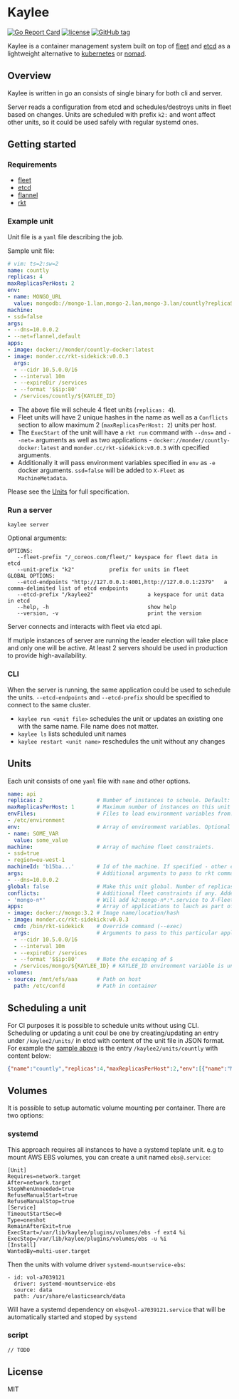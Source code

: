 # Kaylee
[![Go Report Card](https://goreportcard.com/badge/github.com/monder/kaylee)](https://goreportcard.com/report/github.com/monder/kaylee)
[![license](https://img.shields.io/github/license/monder/kaylee.svg?maxAge=2592000&style=flat-square)]()
[![GitHub tag](https://img.shields.io/github/tag/monder/kaylee.svg?style=flat-square)]()


Kaylee is a container management system built on top of [fleet] and [etcd] as a lightweight alternative to [kubernetes] or [nomad].

## Overview

Kaylee is written in go an consists of single binary for both cli and server. 

Server reads a configuration from etcd and schedules/destroys units in fleet based on changes.
Units are scheduled with prefix `k2:` and wont affect other units, so it could be used safely with regular systemd ones.

## Getting started

### Requirements
- [fleet]
- [etcd]
- [flannel]
- [rkt]

### Example unit

Unit file is a `yaml` file describing the job.

Sample unit file:
```yaml
# vim: ts=2:sw=2
name: countly
replicas: 4
maxReplicasPerHost: 2
env:
- name: MONGO_URL
  value: mongodb://mongo-1.lan,mongo-2.lan,mongo-3.lan/countly?replicaSet=main
machine:
- ssd=false
args:
- --dns=10.0.0.2
- --net=flannel,default
apps:
- image: docker://monder/countly-docker:latest
- image: monder.cc/rkt-sidekick:v0.0.3
  args:
  - --cidr 10.5.0.0/16
  - --interval 10m
  - --expireDir /services
  - --format '$$ip:80'
  - /services/countly/${KAYLEE_ID}
```

- The above file will scheule 4 fleet units (`replicas: 4`).
- Fleet units will have 2 unique hashes in the name as well as a `Conflicts` section to allow maximum 2 (`maxReplicasPerHost: 2`) units per host.
- The `ExecStart` of the unit will have a `rkt run` command with `--dns=` and `--net=` arguments as well as two applications - `docker://monder/countly-docker:latest` and `monder.cc/rkt-sidekick:v0.0.3` with cpecified arguments.
- Additionally it will pass environment variables specified in `env` as `-e` docker arguments.
`ssd=false` will be added to `X-Fleet` as `MachineMetadata`.

Please see the [Units](#units) for full specification.

### Run a server
```
kaylee server 
```
Optional arguments:
```
OPTIONS:
   --fleet-prefix "/_coreos.com/fleet/"	keyspace for fleet data in etcd
   --unit-prefix "k2"			prefix for units in fleet
GLOBAL OPTIONS:
   --etcd-endpoints "http://127.0.0.1:4001,http://127.0.0.1:2379"	a comma-delimited list of etcd endpoints
   --etcd-prefix "/kaylee2"					a keyspace for unit data in etcd
   --help, -h								show help
   --version, -v							print the version
```
Server connects and interacts with fleet via etcd api.

If mutiple instances of server are running the leader election will take place and only one will be active. At least 2 servers should be used in production to provide high-availability.

### CLI

When the server is running, the same application could be used to schedule the units.
`--etcd-endpoints` and `--etcd-prefix` should be specified to connect to the same cluster.

- `kaylee run <unit file>` schedules the unit or updates an existing one with the same name. File name does not matter.
- `kaylee ls` lists scheduled unit names
- `kaylee restart <unit name>` reschedules the unit without any changes

## Units

Each unit consists of one `yaml` file with `name` and other options.
```yaml
name: api
replicas: 2                 # Number of instances to scheule. Default: 1
maxReplicasPerHost: 1       # Maximum number of instances on this unit on the host. Optional.
envFiles:                   # Files to load environment variables from. Optional.
- /etc/environment
env:                        # Array of environment variables. Optional
- name: SOME_VAR
  value: some_value
machine:                    # Array of machine fleet constraints.
- ssd=true
- region=eu-west-1
machineId: 'b15ba...'       # Id of the machine. If specified - other constrains and number of replicas wont work.
args:                       # Additional arguments to pass to rkt command
- --dns=10.0.0.2
global: false               # Make this unit global. Number of replicas wont work in this configuration
conflicts:                  # Additional fleet constraints if any. Added to X-Fleet/Conflicts with kaylee unit naming.
- 'mongo-n*'                # Will add k2:mongo-n*:*.service to X-Fleet/Conflicts
apps:                       # Array of applications to lauch as part of a single pod
- image: docker://mongo:3.2 # Image name/location/hash
- image: monder.cc/rkt-sidekick:v0.0.3
  cmd: /bin/rkt-sidekick    # Override command (--exec)
  args:                     # Arguments to pass to this particular application
  - --cidr 10.5.0.0/16
  - --interval 10m
  - --expireDir /services
  - --format '$$ip:80'      # Note the escaping of $
  - /services/mongo/${KAYLEE_ID} # KAYLEE_ID environment variable is unique for each run
volumes:  
- source: /mnt/efs/aaa      # Path on host
  path: /etc/confd          # Path in container
```

## Scheduling a unit

For CI purposes it is possible to schedule units without using CLI.
Scheduling or updating a unit coul be one by creating/updating an entry under `/kaylee2/units/` in etcd with content of the unit file in JSON format.
For example the [sample above](#example-unit) is the entry `/kaylee2/units/countly` with content below:
```json
{"name":"countly","replicas":4,"maxReplicasPerHost":2,"env":[{"name":"MONGO_URL","value":"mongodb://mongo-1.lan,mongo-2.lan,mongo-3.lan/countly?replicaSet=main"}],"apps":[{"image":"docker://monder/countly-docker:latest"},{"image":"monder.cc/rkt-sidekick:v0.0.3","args":["--cidr 10.5.0.0/16","--interval 10m","--expireDir /services","--format '$$ip:80'","/services/countly/${KAYLEE_ID}"]}],"args":["--dns=10.0.0.2","--net=flannel,default"],"machine":["ssd=false"]}
```

## Volumes

It is possible to setup automatic volume mounting per container. There are two options:

### systemd

This approach requires all instances to have a systemd teplate unit.
e.g to mount AWS EBS volumes, you can create a unit named `ebs@.service`:
```
[Unit]
Requires=network.target
After=network.target
StopWhenUnneeded=true
RefuseManualStart=true
RefuseManualStop=true
[Service]
TimeoutStartSec=0
Type=oneshot
RemainAfterExit=true
ExecStart=/var/lib/kaylee/plugins/volumes/ebs -f ext4 %i
ExecStop=/var/lib/kaylee/plugins/volumes/ebs -u %i
[Install]
WantedBy=multi-user.target
```

Then the units with volume driver `systemd-mountservice-ebs`:
```
- id: vol-a7039121
  driver: systemd-mountservice-ebs
  source: data
  path: /usr/share/elasticsearch/data
```
Will have a systemd dependency on `ebs@vol-a7039121.service` that will be automatically started and stoped by `systemd`

### script

`// TODO`

## License
MIT

[fleet]: https://github.com/coreos/fleet
[etcd]: https://github.com/coreos/etcd
[kubernetes]: http://kubernetes.io
[nomad]: https://www.nomadproject.io
[flannel]: https://github.com/coreos/flannel
[rkt]: https://github.com/coreos/rkt
